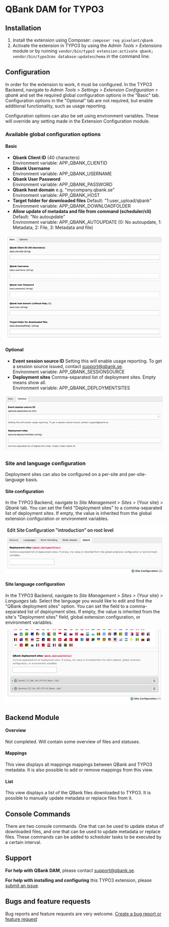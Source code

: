 # QBank DAM for TYPO3

## Installation

1. Install the extension using Composer: `composer req pixelant/qbank`
2. Activate the extension in TYPO3 by using the _Admin Tools > Extensions_ module or by running `vendor/bin/typo3 extension:activate qbank; vendor/bin/typo3cms database:updateschema` in the command line.

## Configuration

In order for the extension to work, it must be configured. In the TYPO3 Backend, navigate to _Admin Tools > Settings > Extension Configuration > qbank_ and set the required global configuration options in the "Basic" tab. Configuration options in the "Optional" tab are not required, but enable additional functionality, such as usage reporting.

Configuration options can also be set using environment variables. These will override any setting made in the Extension Configuration module.

### Available global configuration options

#### Basic

* **Qbank Client ID** (40 characters)<br>Environment variable: APP_QBANK_CLIENTID
* **Qbank Username**<br>Environment variable: APP_QBANK_USERNAME
* **Qbank User Password**<br>Environment variable: APP_QBANK_PASSWORD
* **Qbank host domain** e.g. "mycompany.qbank.se"<br>Environment variable: APP_QBANK_HOST
* **Target folder for downloaded files** Default: "1:user_upload/qbank"<br>Environment variable: APP_QBANK_DOWNLOADFOLDER
* **Allow update of metadata and file from command (scheduler/cli)** Default: "No autoupdate"<br>Environment variable: APP_QBANK_AUTOUPDATE (0: No autoupdate, 1: Metadata, 2: File, 3: Metadata and file)

![Basic configuration options.](https://github.com/pixelant/qbank/raw/master/Documentation/Configuration/Images/configuration-basic.png)

#### Optional

* **Event session source ID** Setting this will enable usage reporting. To get a session source issued, contact [support@qbank.se](mailto:support@qbank.se).<br>Environment variable: APP_QBANK_SESSIONSOURCE
* **Deployment sites** Comma-separated list of deployment sites. Empty means show all.<br>Environment variable: APP_QBANK_DEPLOYMENTSITES

![Optional configuration options.](https://github.com/pixelant/qbank/raw/master/Documentation/Configuration/Images/configuration-optional.png)

### Site and language configuration

Deployment sites can also be configured on a per-site and per-site-language basis.

#### Site configuration

In the TYPO3 Backend, navigate to _Site Management > Sites >_ {Your site} _> Qbank_ tab. You can set the field "Deployment sites" to a comma-separated list of deployment sites. If empty, the value is inherited from the global extension configuration or environment variables.

![Per-site configuration of deployment site.](https://github.com/pixelant/qbank/raw/master/Documentation/Configuration/Images/site-configuration.png)

#### Site language configuration

In the TYPO3 Backend, navigate to _Site Management > Sites >_ {Your site} _> Languages_ tab. Select the language you would like to edit and find the "QBank deployment sites" option. You can set the field to a comma-separated list of deployment sites. If empty, the value is inherited from the site's "Deployment sites" field, global extension configuration, or environment variables.

![Per-site-language configuration of deployment site.](https://github.com/pixelant/qbank/raw/master/Documentation/Configuration/Images/language-configuration.png)

## Backend Module

#### Overview

Not completed. Will contain some overview of files and statuses.
#### Mappings

This view displays all mappings mappings between QBank and TYPO3 metadata. It is also possible to add or remove mappings from this view.
#### List

This view displays a list of the QBank files downloaded to TYPO3. It is possible to manually update metadata or replace files from it.
## Console Commands

There are two console commands. One that can be used to update status of downloaded files, and one that can be used to update metadata or replace files. These commands can be added to scheduler tasks to be executed by a certain interval.

## Support

**For help with QBank DAM**, please contact [support@qbank.se](mailto:support@qbank.se).

**For help with installing and configuring** this TYPO3 extension, please [submit an issue](https://github.com/pixelant/qbank/issues/new?template=question.md).

## Bugs and feature requests

Bug reports and feature requests are very welcome. [Create a bug report or feature request](https://github.com/pixelant/qbank/issues/new)
